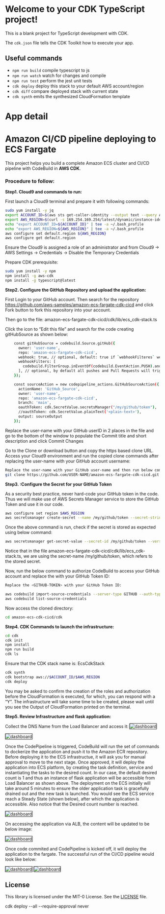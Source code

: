 # Welcome to your CDK TypeScript project!

This is a blank project for TypeScript development with CDK.

The `cdk.json` file tells the CDK Toolkit how to execute your app.

## Useful commands

 * `npm run build`   compile typescript to js
 * `npm run watch`   watch for changes and compile
 * `npm run test`    perform the jest unit tests
 * `cdk deploy`      deploy this stack to your default AWS account/region
 * `cdk diff`        compare deployed stack with current state
 * `cdk synth`       emits the synthesized CloudFormation template



# App detail

# Amazon CI/CD pipeline deploying to ECS Fargate

This project helps you build a complete Amazon ECS cluster and CI/CD pipeline with CodeBuild in **AWS CDK**.

### Procedure to follow:

<b>Step1. Cloud9 and commands to run:</b>

First launch a Cloud9 terminal and prepare it with following commands:

```bash
sudo yum install -y jq
export ACCOUNT_ID=$(aws sts get-caller-identity --output text --query Account)
export AWS_REGION=$(curl -s 169.254.169.254/latest/dynamic/instance-identity/document | jq -r '.region')
echo "export ACCOUNT_ID=${ACCOUNT_ID}" | tee -a ~/.bash_profile
echo "export AWS_REGION=${AWS_REGION}" | tee -a ~/.bash_profile
aws configure set default.region ${AWS_REGION}
aws configure get default.region
```
Ensure the Cloud9 is assigned a role of an administrator and from Cloud9 -> AWS Settings -> Credentials -> Disable the Temporary Credentials

Prepare CDK prerequisite:

```bash
sudo yum install -y npm
npm install -g aws-cdk
npm install -g typescript@latest
```

<b>Step2. Configure the GitHub Repository and upload the application:</b>

First Login to your GitHub account. Then search for the repository https://github.com/aws-samples/amazon-ecs-fargate-cdk-cicd and click Fork button to fork this repository into your account.

Then go to the file: amazon-ecs-fargate-cdk-cicd/cdk/lib/ecs_cdk-stack.ts

Click the icon to “Edit this file” and search for the code creating gitHubSource as shown below:

```bash
    const gitHubSource = codebuild.Source.gitHub({
      owner: 'user-name',
      repo: 'amazon-ecs-fargate-cdk-cicd',
      webhook: true, // optional, default: true if `webhookFilteres` were provided, false otherwise
      webhookFilters: [
        codebuild.FilterGroup.inEventOf(codebuild.EventAction.PUSH).andBranchIs('main'),
      ], // optional, by default all pushes and Pull Requests will trigger a build
    });
```

```bash
    const sourceAction = new codepipeline_actions.GitHubSourceAction({
      actionName: 'GitHub_Source',
      owner: 'user-name',
      repo: 'amazon-ecs-fargate-cdk-cicd',
      branch: 'main',
      oauthToken: cdk.SecretValue.secretsManager("/my/github/token"),
      //oauthToken: cdk.SecretValue.plainText('<plain-text>'),
      output: sourceOutput
    });
```

Replace the user-name with your GitHub userID in 2 places in the file and go to the bottom of the window to populate the Commit title and short description and click Commit Changes

Go to the Clone or download button and copy the https based clone URL. Access your Cloud9 environment and run the copied clone commands after replacing the user-name with your GitHub account username:

```bash
Replace the user-name with your GitHub user-name and then run below commands in the ~/environment directory:
git clone https://github.com/USER-NAME/amazon-ecs-fargate-cdk-cicd.git amazon-ecs-cdk-cicd
```

<b>Step3. :Configure the Secret for your GitHub Token</b>

As a security best practice, never hard-code your GitHub token in the code. Thus we will make use of AWS Secrets Manager service to store the GitHub Token and use it in our code.

```bash
aws configure set region $AWS_REGION
aws secretsmanager create-secret --name /my/github/token --secret-string <GITHUB-TOKEN> 
```
Once the above command is run, check if the secret is stored as expected using below command:

```bash
aws secretsmanager get-secret-value --secret-id /my/github/token --version-stage AWSCURRENT
```
Notice that in the file amazon-ecs-fargate-cdk-cicd/cdk/lib/ecs_cdk-stack.ts, we are using the secret-name /my/github/token, which refers to the stored secret.

Now, run the below command to authorize CodeBuild to access your GitHub account and replace the with your GitHub Token ID:

```bash
Replace the <GITHUB-TOKEN> with your GitHub Token ID:

aws codebuild import-source-credentials --server-type GITHUB --auth-type PERSONAL_ACCESS_TOKEN --token <GITHUB-TOKEN> 
aws codebuild list-source-credentials 
```

Now access the cloned directory:

```bash
cd amazon-ecs-cdk-cicd/cdk
```

<b>Step4. CDK Commands to launch the infrastructure:</b>

```bash
cd cdk
cdk init
npm install
npm run build
cdk ls
```
Ensure that the CDK stack name is: EcsCdkStack

```bash
cdk synth
cdk bootstrap aws://$ACCOUNT_ID/$AWS_REGION
cdk deploy
```

You may be asked to confirm the creation of the roles and authorization before the CloudFormation is executed, for which, you can respond with a “Y”. The infrastructure will take some time to be created, please wait until you see the Output of CloudFormation printed on the terminal.


<b>Step5. Review Infrastructure and flask application:</b>

Collect the DNS Name from the Load Balancer and access it:
<img src="images/alb-dns.png" alt="dashboard" style="border:1px solid black">

<img src="images/web-default.png" alt="dashboard" style="border:1px solid black">

Once the CodePipeline is triggered, CodeBuild will run the set of commands to dockerize the application and push it to the Amazon ECR repository. Before deploying it to the ECS infrastructue, it will ask you for manual approval to move to the next stage. Once approved, it will deploy the application into ECS platform, by creating the task definition, service and instantiating the tasks to the desired count. In our case, the default desired count is 1 and thus an instance of flask application will be accessible from Load Balancer as shown above.
The deployment on the ECS initially will take around 5 minutes to ensure the older application task is gracefully drained out and the new task is launched. You would see the ECS service reach a Steady State (shown below), after which the application is accessible. Also notice that the Desired count number is reached.

<img src="images/ecs-steadystate.png" alt="dashboard" style="border:1px solid black">

On accessing the application via ALB, the content will be updated to be below image:

<img src="images/ecs-deployed.png" alt="dashboard" style="border:1px solid black">

Once code commited and CodePipeline is kicked off, it will deploy the application to the fargate. The successful run of the CI/CD pipeline would look like below:

<img src="images/stage12-green.png" alt="dashboard" style="border:1px solid black">
<img src="images/stage34-green.png" alt="dashboard" style="border:1px solid black">



## License
This library is licensed under the MIT-0 License. See the [LICENSE](/LICENSE) file.

cdk deploy --all --require-approval never